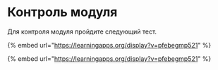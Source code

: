 # Контроль модуля

Для контроля модуля пройдите следующий тест.

{% embed url="https://learningapps.org/display?v=pfebegmp521" %}



{% embed url="https://learningapps.org/display?v=pfebegmp521" %}



